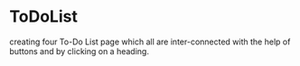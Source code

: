 # ToDoList
creating four To-Do List page which all are inter-connected with the help of buttons and by clicking on a heading.
